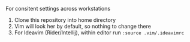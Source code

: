 For consitent settings across workstations

1. Clone this repository into home directory
2. Vim will look her by default, so nothing to change there
3. For Ideavim (Rider/Intellij), within editor run `:source .vim/.ideavimrc` 
